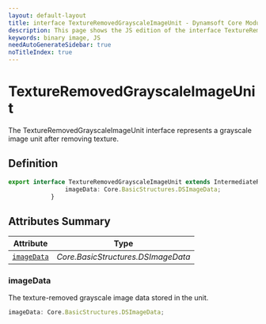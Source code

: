 ```yaml
---
layout: default-layout
title: interface TextureRemovedGrayscaleImageUnit - Dynamsoft Core Module JS Edition API Reference
description: This page shows the JS edition of the interface TextureRemovedGrayscaleImageUnit in Dynamsoft Core Module.
keywords: binary image, JS
needAutoGenerateSidebar: true
noTitleIndex: true
---
```


# TextureRemovedGrayscaleImageUnit

The TextureRemovedGrayscaleImageUnit interface represents a grayscale image unit after removing texture.

## Definition

```ts
export interface TextureRemovedGrayscaleImageUnit extends IntermediateResultUnit {
                imageData: Core.BasicStructures.DSImageData;
            } 
```

## Attributes Summary

| Attribute               | Type |
|----------------------|-------------|
| [`imageData`](#imageData) | *Core.BasicStructures.DSImageData* |

### imageData

The texture-removed grayscale image data stored in the unit.

```ts
imageData: Core.BasicStructures.DSImageData;
```